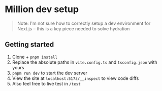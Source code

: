 # Million dev setup

> Note: I'm not sure how to correctly setup a dev environment for Next.js – this is a key piece needed to solve hydration

## Getting started

1. Clone + `pnpm install`
2. Replace the absolute paths in `vite.config.ts` and `tsconfig.json` with yours
3. `pnpm run dev` to start the dev server
4. View the site at `localhost:5173/__inspect` to view code diffs
5. Also feel free to live test in `/test`